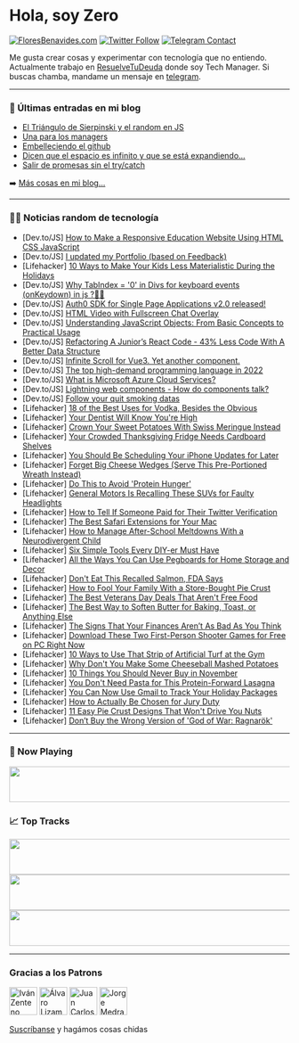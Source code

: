 # Hola, soy Zero

[![FloresBenavides.com](https://img.shields.io/website?down_message=oops&label=MiBlog&style=for-the-badge&up_message=online&url=https%3A%2F%2Ffloresbenavides.com)](https://floresbenavides.com) [![Twitter Follow](https://img.shields.io/twitter/follow/ZeroDragon?color=%231DA1F2&label=Follow&logo=twitter&logoColor=ffffff&style=for-the-badge)](https://twitter.com/zerodragon) [![Telegram Contact](https://img.shields.io/badge/escr%C3%ADbeme-ZeroDragon-%2326A5E4?style=for-the-badge&logo=telegram)](https://t.me/zerodragon)

Me gusta crear cosas y experimentar con tecnología que no entiendo.
Actualmente trabajo en [ResuelveTuDeuda](http://github.com/resuelve) donde soy Tech Manager.
Si buscas chamba, mandame un mensaje en [telegram](https://t.me/zerodragon).

---

### 📕 Últimas entradas en mi blog
<!-- BLOG-POST-LIST:START -->
- [El Triángulo de Sierpinski y el random en JS](https://floresbenavides.com/el-triangulo-de-sierpinski-y-el-random-en-js/)
- [Una para los managers](https://floresbenavides.com/una-para-los-managers/)
- [Embelleciendo el github](https://floresbenavides.com/embelleciendo-el-github/)
- [Dicen que el espacio es infinito y que se está expandiendo…](https://floresbenavides.com/dicen-que-el-espacio-es-infinito-y-que-se-esta-expandiendo/)
- [Salir de promesas sin el try/catch](https://floresbenavides.com/salir-de-promesas-sin-el-try-catch/)
<!-- BLOG-POST-LIST:END -->

➡️ [Más cosas en mi blog...](https://floresbenavides.com)

---

### 👨‍💻 Noticias random de tecnología
<!-- TECH-POSTS:START -->
- [Dev.to/JS] [How to Make a Responsive Education Website Using HTML CSS JavaScript](https://dev.to/codewithsadee/how-to-make-a-responsive-education-website-using-html-css-javascript-j15)
- [Dev.to/JS] [I updated my Portfolio &lpar;based on Feedback&rpar;](https://dev.to/liftoffstudios/i-updated-my-portfolio-based-on-feedback-1e4e)
- [Lifehacker] [10 Ways to Make Your Kids Less Materialistic During the Holidays](https://lifehacker.com/10-ways-to-make-your-kids-less-materialistic-during-the-1849768779)
- [Dev.to/JS] [Why TabIndex = &#39;0&#39; in Divs for keyboard events &lpar;onKeydown&rpar; in js ?👨‍🎓](https://dev.to/himanshupal0001/why-tabindex-0-in-divs-for-keyboard-events-onkeydown-in-js--5c7)
- [Dev.to/JS] [Auth0 SDK for Single Page Applications v2.0 released!](https://dev.to/robertinoc_dev/auth0-sdk-for-single-page-applications-v20-released-2jj3)
- [Dev.to/JS] [HTML Video with Fullscreen Chat Overlay](https://dev.to/aws/html-video-with-fullscreen-chat-overlay-4jfl)
- [Dev.to/JS] [Understanding JavaScript Objects: From Basic Concepts to Practical Usage](https://dev.to/salmaab/understanding-javascript-objects-from-basic-concepts-to-practical-usage-3g0c)
- [Dev.to/JS] [Refactoring A Junior’s React Code - 43% Less Code With A Better Data Structure](https://dev.to/jkettmann/refactoring-a-juniors-react-code-43-less-code-with-a-better-data-structure-eam)
- [Dev.to/JS] [Infinite Scroll for Vue3. Yet another component.](https://dev.to/vpominchuk/infinite-scroll-for-vue3-yet-another-component-944)
- [Dev.to/JS] [The top high-demand programming language in 2022](https://dev.to/efezinomaro/the-top-high-demand-programming-language-in-2022-268o)
- [Dev.to/JS] [What is Microsoft Azure Cloud Services?](https://dev.to/postwell45/what-is-microsoft-azure-cloud-services-4ed9)
- [Dev.to/JS] [Lightning web components - How do components talk?](https://dev.to/pvvighnesh/lightning-web-components-how-do-components-talk-1nd3)
- [Dev.to/JS] [Follow your quit smoking datas](https://dev.to/mkds17/follow-your-quit-smoking-datas-1682)
- [Lifehacker] [18 of the Best Uses for Vodka, Besides the Obvious](https://lifehacker.com/18-of-the-best-uses-for-vodka-besides-the-obvious-1849769532)
- [Lifehacker] [Your Dentist Will Know You&#39;re High](https://lifehacker.com/your-dentist-will-know-youre-high-1849769697)
- [Lifehacker] [Crown Your Sweet Potatoes With Swiss Meringue Instead](https://lifehacker.com/crown-your-sweet-potatoes-with-swiss-meringue-instead-1849769356)
- [Lifehacker] [Your Crowded Thanksgiving Fridge Needs Cardboard Shelves](https://lifehacker.com/your-crowded-thanksgiving-fridge-needs-cardboard-shelve-1849769219)
- [Lifehacker] [You Should Be Scheduling Your iPhone Updates for Later](https://lifehacker.com/you-should-be-scheduling-your-iphone-updates-for-later-1849768674)
- [Lifehacker] [Forget Big Cheese Wedges &lpar;Serve This Pre-Portioned Wreath Instead&rpar;](https://lifehacker.com/forget-big-cheese-wedges-serve-this-pre-portioned-wrea-1849768125)
- [Lifehacker] [Do This to Avoid &#39;Protein Hunger&#39;](https://lifehacker.com/do-this-to-avoid-protein-hunger-1849768279)
- [Lifehacker] [General Motors Is Recalling These SUVs for Faulty Headlights](https://lifehacker.com/general-motors-is-recalling-these-suvs-for-faulty-headl-1849768067)
- [Lifehacker] [How to Tell If Someone Paid for Their Twitter Verification](https://lifehacker.com/how-to-tell-if-someone-paid-for-their-twitter-verificat-1849767131)
- [Lifehacker] [The Best Safari Extensions for Your Mac](https://lifehacker.com/the-best-safari-extensions-for-your-mac-1849766336)
- [Lifehacker] [How to Manage After-School Meltdowns With a Neurodivergent Child](https://lifehacker.com/how-to-manage-after-school-meltdowns-with-a-neurodiverg-1849765644)
- [Lifehacker] [Six Simple Tools Every DIY-er Must Have](https://lifehacker.com/six-simple-tools-every-diy-er-must-have-1849765980)
- [Lifehacker] [All the Ways You Can Use Pegboards for Home Storage and Decor](https://lifehacker.com/all-the-ways-you-can-use-pegboards-for-home-storage-and-1849765801)
- [Lifehacker] [Don&#39;t Eat This Recalled Salmon, FDA Says](https://lifehacker.com/dont-eat-this-recalled-salmon-fda-says-1849763208)
- [Lifehacker] [How to Fool Your Family With a Store-Bought Pie Crust](https://lifehacker.com/how-to-fool-your-family-with-a-store-bought-pie-crust-1849764533)
- [Lifehacker] [The Best Veterans Day Deals That Aren&#39;t Free Food](https://lifehacker.com/the-best-veterans-day-deals-that-arent-free-food-1849764792)
- [Lifehacker] [The Best Way to Soften Butter for Baking, Toast, or Anything Else](https://lifehacker.com/the-best-way-to-soften-butter-for-baking-toast-or-any-1849765305)
- [Lifehacker] [The Signs That Your Finances Aren’t As Bad As You Think](https://lifehacker.com/the-signs-that-your-finances-aren-t-as-bad-as-you-think-1849763526)
- [Lifehacker] [Download These Two First-Person Shooter Games for Free on PC Right Now](https://lifehacker.com/download-these-two-first-person-shooter-games-for-free-1849764201)
- [Lifehacker] [10 Ways to Use That Strip of Artificial Turf at the Gym](https://lifehacker.com/10-ways-to-use-that-strip-of-artificial-turf-at-the-gym-1849763922)
- [Lifehacker] [Why Don&#39;t You Make Some Cheeseball Mashed Potatoes](https://lifehacker.com/why-dont-you-make-some-cheeseball-mashed-potatoes-1849764378)
- [Lifehacker] [10 Things You Should Never Buy in November](https://lifehacker.com/10-things-you-should-never-buy-in-november-1849759842)
- [Lifehacker] [You Don&#39;t Need Pasta for This Protein-Forward Lasagna](https://lifehacker.com/you-dont-need-pasta-for-this-protein-forward-lasagna-1849763723)
- [Lifehacker] [You Can Now Use Gmail to Track Your Holiday Packages](https://lifehacker.com/gmail-will-now-track-your-packages-directly-in-the-app-1849763848)
- [Lifehacker] [How to Actually Be Chosen for Jury Duty](https://lifehacker.com/how-to-actually-be-chosen-for-jury-duty-1849763249)
- [Lifehacker] [11 Easy Pie Crust Designs That Won&#39;t Drive You Nuts](https://lifehacker.com/11-easy-pie-crust-designs-that-wont-drive-you-nuts-1849762483)
- [Lifehacker] [Don’t Buy the Wrong Version of &#39;God of War: Ragnarök&#39;](https://lifehacker.com/don-t-buy-the-wrong-version-of-god-of-war-ragnarok-1849762339)<!-- TECH-POSTS:END -->

---

### 🎵 Now Playing
<a href="https://spotify-now-playing-dun.vercel.app/now-playing?open"><img src="https://spotify-now-playing-dun.vercel.app/now-playing" width="540" height="64"></a>

### 📈 Top Tracks
<a href="https://spotify-now-playing-dun.vercel.app/top-tracks?i=1&open"><img src="https://spotify-now-playing-dun.vercel.app/top-tracks?i=1" width="540" height="64"></a>
<a href="https://spotify-now-playing-dun.vercel.app/top-tracks?i=2&open"><img src="https://spotify-now-playing-dun.vercel.app/top-tracks?i=2" width="540" height="64"></a>
<a href="https://spotify-now-playing-dun.vercel.app/top-tracks?i=3&open"><img src="https://spotify-now-playing-dun.vercel.app/top-tracks?i=3" width="540" height="64"></a>

---

### Gracias a los Patrons
[<img src="https://avatars.githubusercontent.com/u/243380?v=4" alt="Iván Zenteno" width="50px">](https://github.com/k001) [<img src="https://avatars.githubusercontent.com/u/19955639?v=4" alt="Álvaro Lizama" width="50px">](https://github.com/alvarolizama) [<img src="https://avatars.githubusercontent.com/u/2718753?v=4" alt="Juan Carlos Ruiz" width="50px">](https://github.com/JuanCrg90) [<img src="https://avatars.githubusercontent.com/u/37025?v=4" alt="Jorge Medrano" width="50px">](https://github.com/h1pp1e) 

[Suscríbanse](https://www.patreon.com/zerodragon) y hagámos cosas chidas
